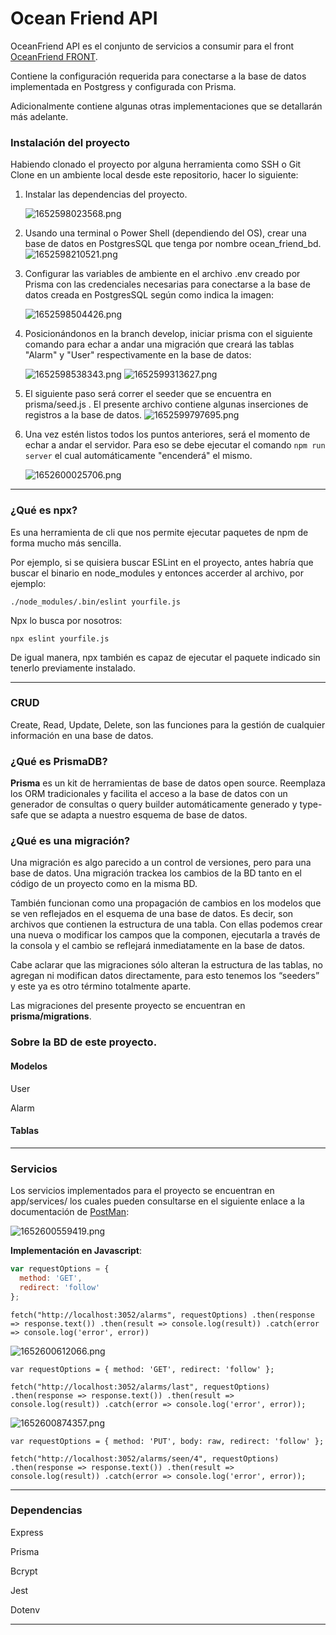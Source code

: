 # Ocean Friend API

OceanFriend API es el conjunto de servicios a consumir para el front[ OceanFriend FRONT](https://github.com/richirrim/ocean_friend_front).

Contiene la configuración requerida para conectarse a la base de datos implementada en Postgress y configurada con Prisma.

Adicionalmente contiene algunas otras implementaciones que se detallarán más adelante.

### Instalación del proyecto

Habiendo clonado el proyecto por alguna herramienta como SSH o Git Clone en un ambiente local desde este repositorio, hacer lo siguiente:

1. Instalar las dependencias del proyecto.

   ![1652598023568.png](image/README/1652598023568.png)
2. Usando una terminal o Power Shell (dependiendo del OS), crear una base de datos en PostgresSQL que tenga por nombre ocean_friend_bd.
   ![1652598210521.png](image/README/1652598210521.png)
3. Configurar las variables de ambiente en el archivo .env creado por Prisma con las credenciales necesarias para conectarse a la base de datos creada en PostgresSQL según como indica la imagen:

   ![1652598504426.png](image/README/1652598504426.png)
4. Posicionándonos en la branch develop, iniciar prisma con el siguiente comando para echar a andar una migración que creará las tablas "Alarm" y "User" respectivamente en la base de datos:

   ![1652598538343.png](image/README/1652598538343.png)
   ![1652599313627.png](image/README/1652599313627.png)
5. El siguiente paso será correr el seeder que se encuentra en prisma/seed.js . El presente archivo contiene algunas inserciones de registros a la base de datos.
   ![1652599797695.png](image/README/1652599797695.png)
6. Una vez estén listos todos los puntos anteriores, será el momento de echar a andar el servidor.
   Para eso se debe ejecutar el comando `npm run server` el cual automáticamente "encenderá" el mismo.

   ![1652600025706.png](image/README/1652600025706.png)

---

### ¿Qué es npx?

Es una herramienta de cli que nos permite ejecutar paquetes de npm de forma mucho más sencilla.

Por ejemplo, si se quisiera buscar ESLint en el proyecto, antes habría que buscar el binario en node_modules y entonces accerder al archivo, por ejemplo:

```
./node_modules/.bin/eslint yourfile.js
```

Npx lo busca por nosotros:

```
npx eslint yourfile.js
```

De igual manera, npx también es capaz de ejecutar el paquete indicado sin tenerlo previamente instalado.

---

### CRUD

Create, Read, Update, Delete, son las funciones para la gestión de cualquier información en una base de datos.

### ¿Qué es PrismaDB?

**Prisma** es un kit de herramientas de base de datos open source. Reemplaza los ORM tradicionales y facilita el acceso a la base de datos con un generador de consultas o query builder automáticamente generado y type-safe que se adapta a nuestro esquema de base de datos.

### ¿Qué es una migración?

Una migración es algo parecido a un control de versiones, pero para una base de datos. Una migración trackea los cambios de la BD tanto en el código de un proyecto como en la misma BD.

También funcionan como una propagación de cambios en los modelos que se ven reflejados en el esquema de una base de datos. Es decir, son archivos que contienen la estructura de una tabla. Con ellas podemos crear una nueva o modificar los campos que la componen, ejecutarla a través de la consola y el cambio se reflejará inmediatamente en la base de datos.

Cabe aclarar que las migraciones sólo alteran la estructura de las tablas, no agregan ni modifican datos directamente, para esto tenemos los “seeders” y este ya es otro término totalmente aparte.

Las migraciones del presente proyecto se encuentran en **prisma/migrations**.

### Sobre la BD de este proyecto.

#### Modelos

User

Alarm

#### Tablas

---

### Servicios

Los servicios implementados para el proyecto se encuentran en app/services/ los cuales pueden consultarse en el siguiente enlace a la documentación de [PostMan](https://documenter.getpostman.com/view/20762518/UyxjF5uh):

![1652600559419.png](image/README/1652600559419.png)

**Implementación en Javascript**:


```javascript
var requestOptions = {
  method: 'GET',
  redirect: 'follow'
};
```


`fetch("http://localhost:3052/alarms", requestOptions)
  .then(response => response.text())
  .then(result => console.log(result))
  .catch(error => console.log('error', error))`

![1652600612066.png](image/README/1652600612066.png)



`var requestOptions = {
  method: 'GET',
  redirect: 'follow'
};`

`fetch("http://localhost:3052/alarms/last", requestOptions)
  .then(response => response.text())
  .then(result => console.log(result))
  .catch(error => console.log('error', error));`


![1652600874357.png](image/README/1652600874357.png)



`var requestOptions = {
  method: 'PUT',
  body: raw,
  redirect: 'follow'
};`

`fetch("http://localhost:3052/alarms/seen/4", requestOptions)
  .then(response => response.text())
  .then(result => console.log(result))
  .catch(error => console.log('error', error));`


---

### Dependencias

Express

Prisma

Bcrypt

Jest

Dotenv

---
